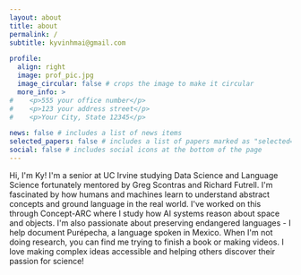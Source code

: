 ```yaml
---
layout: about
title: about
permalink: /
subtitle: kyvinhmai@gmail.com

profile:
  align: right
  image: prof_pic.jpg
  image_circular: false # crops the image to make it circular
  more_info: >
#    <p>555 your office number</p>
#    <p>123 your address street</p>
#    <p>Your City, State 12345</p>

news: false # includes a list of news items
selected_papers: false # includes a list of papers marked as "selected={true}"
social: false # includes social icons at the bottom of the page
---
```


Hi, I'm Ky! I'm a senior at UC Irvine studying Data Science and Language Science fortunately mentored by Greg Scontras and Richard Futrell. I'm fascinated by how humans and machines learn to understand abstract concepts and ground language in the real world. I've worked on this through Concept-ARC where I study how AI systems reason about space and objects. I'm also passionate about preserving endangered languages - I help document Purépecha, a language spoken in Mexico. When I'm not doing research, you can find me trying to finish a book or making videos. I love making complex ideas accessible and helping others discover their passion for science!